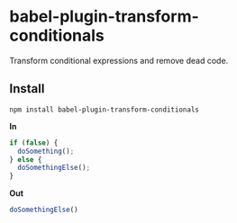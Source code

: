 # babel-plugin-transform-conditionals

Transform conditional expressions and remove dead code.

## Install

```
npm install babel-plugin-transform-conditionals
```

**In**

```js
if (false) {
  doSomething();
} else {
  doSomethingElse();
}
```

**Out**

```js
doSomethingElse()
```
